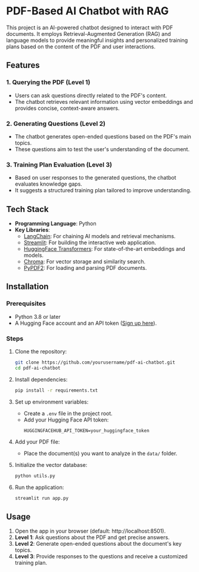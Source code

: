 # PDF-Based AI Chatbot with RAG

This project is an AI-powered chatbot designed to interact with PDF documents. It employs Retrieval-Augmented Generation (RAG) and language models to provide meaningful insights and personalized training plans based on the content of the PDF and user interactions.

## Features

### 1. Querying the PDF (Level 1)
- Users can ask questions directly related to the PDF's content.
- The chatbot retrieves relevant information using vector embeddings and provides concise, context-aware answers.

### 2. Generating Questions (Level 2)
- The chatbot generates open-ended questions based on the PDF's main topics.
- These questions aim to test the user's understanding of the document.

### 3. Training Plan Evaluation (Level 3)
- Based on user responses to the generated questions, the chatbot evaluates knowledge gaps.
- It suggests a structured training plan tailored to improve understanding.

## Tech Stack

- **Programming Language**: Python
- **Key Libraries**:
  - [LangChain](https://www.langchain.com): For chaining AI models and retrieval mechanisms.
  - [Streamlit](https://streamlit.io): For building the interactive web application.
  - [HuggingFace Transformers](https://huggingface.co): For state-of-the-art embeddings and models.
  - [Chroma](https://docs.trychroma.com/): For vector storage and similarity search.
  - [PyPDF2](https://pypdf2.readthedocs.io/): For loading and parsing PDF documents.

## Installation

### Prerequisites
- Python 3.8 or later
- A Hugging Face account and an API token ([Sign up here](https://huggingface.co/join)).

### Steps
1. Clone the repository:
    ```bash
    git clone https://github.com/yourusername/pdf-ai-chatbot.git
    cd pdf-ai-chatbot
    ```

2. Install dependencies:
    ```bash
    pip install -r requirements.txt
    ```

3. Set up environment variables:
   - Create a `.env` file in the project root.
   - Add your Hugging Face API token:
     ```
     HUGGINGFACEHUB_API_TOKEN=your_huggingface_token
     ```

4. Add your PDF file:
   - Place the document(s) you want to analyze in the `data/` folder.

5. Initialize the vector database:
    ```bash
    python utils.py
    ```

6. Run the application:
    ```bash
    streamlit run app.py
    ```

## Usage

1. Open the app in your browser (default: http://localhost:8501).
2. **Level 1**: Ask questions about the PDF and get precise answers.
3. **Level 2**: Generate open-ended questions about the document's key topics.
4. **Level 3**: Provide responses to the questions and receive a customized training plan.
